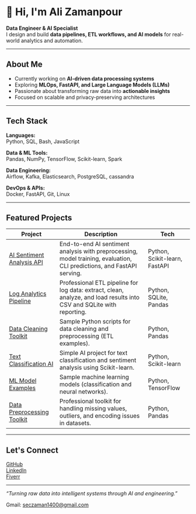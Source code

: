 # 👋 Hi, I'm Ali Zamanpour

**Data Engineer & AI Specialist**  
I design and build **data pipelines, ETL workflows, and AI models** for real-world analytics and automation.

---

##  About Me
-  Currently working on **AI-driven data processing systems**
-  Exploring **MLOps, FastAPI, and Large Language Models (LLMs)**
-  Passionate about transforming raw data into **actionable insights**
-  Focused on scalable and privacy-preserving architectures

---

##  Tech Stack

**Languages:**  
 Python,  SQL,  Bash,  JavaScript  

**Data & ML Tools:**  
 Pandas, NumPy, TensorFlow, Scikit-learn, Spark  

**Data Engineering:**  
 Airflow, Kafka, Elasticsearch, PostgreSQL, cassandra 

**DevOps & APIs:**  
 Docker, FastAPI, Git, Linux  

---

##  Featured Projects

| Project | Description | Tech |
|----------|--------------|------|
| [AI Sentiment Analysis API](https://github.com/Ali-Zaman-1400/ai-sentiment-analysis-api) | End-to-end AI sentiment analysis with preprocessing, model training, evaluation, CLI predictions, and FastAPI serving. | Python, Scikit-learn, FastAPI |
| [Log Analytics Pipeline](https://github.com/Ali-Zaman-1400/log-analytics-pipeline) | Professional ETL pipeline for log data: extract, clean, analyze, and load results into CSV and SQLite with reporting. | Python, SQLite, Pandas |
| [Data Cleaning Toolkit](https://github.com/Ali-Zaman-1400/data-cleaning) | Sample Python scripts for data cleaning and preprocessing (ETL examples). | Python, Pandas |
| [Text Classification AI](https://github.com/Ali-Zaman-1400/text-classification-ai) | Simple AI project for text classification and sentiment analysis using Scikit-learn. | Python, Scikit-learn |
| [ML Model Examples](https://github.com/Ali-Zaman-1400/ml-model) | Sample machine learning models (classification and neural networks). | Python, TensorFlow |
| [Data Preprocessing Toolkit](https://github.com/Ali-Zaman-1400/data-preprocessing-toolkit) | Professional toolkit for handling missing values, outliers, and encoding issues in datasets. | Python, Pandas |

---

##  Let's Connect

 [GitHub](https://github.com/Ali-Zaman-1400)  
 [LinkedIn](#)  
 [Fiverr](https://www.fiverr.com/ali_etl_ml)
  
---

 _“Turning raw data into intelligent systems through AI and engineering.”_

Gmail: seczaman1400@gmail.com

